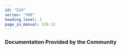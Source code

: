 ```yaml
---
id: "524"
series: "500"
heading_level: 3
page_in_manual: 520-12
---
```


### Documentation Provided by the Community
